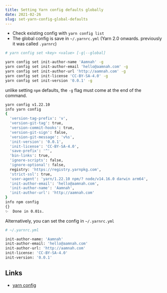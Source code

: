 ```yaml
---
title: Setting Yarn config defaults globally
date: 2021-02-26
slug: set-yarn-config-global-defaults
---
```


- Check existing config with `yarn config list`
- The global config is save in `~/.yarnrc.yml` (Yarn 2.0 onwards. previously it was called `.yarnrc`)

```bash
# yarn config set <key> <value> [-g|--global]

yarn config set init-author-name 'Aamnah' -g
yarn config set init-author-email 'hello@aamnah.com' -g
yarn config set init-author-url 'http://aamnah.com' -g
yarn config set init-license 'CC-BY-SA-4.0' -g
yarn config set init-version '0.0.1' -g
```

unlike setting `npm` defaults, the `-g` flag must come at the end of the command.

```bash
yarn config v1.22.10
info yarn config
{
  'version-tag-prefix': 'v',
  'version-git-tag': true,
  'version-commit-hooks': true,
  'version-git-sign': false,
  'version-git-message': 'v%s',
  'init-version': '0.0.1',
  'init-license': 'CC-BY-SA-4.0',
  'save-prefix': '^',
  'bin-links': true,
  'ignore-scripts': false,
  'ignore-optional': false,
  registry: 'https://registry.yarnpkg.com',
  'strict-ssl': true,
  'user-agent': 'yarn/1.22.10 npm/? node/v14.16.0 darwin arm64',
  'init-author-email': 'hello@aamnah.com',
  'init-author-name': 'Aamnah',
  'init-author-url': 'http://aamnah.com'
}
info npm config
{}
✨  Done in 0.01s.
```

Alternatively, you can set the config in `~/.yarnrc.yml`

```bash
# ~/.yarnrc.yml

init-author-name: 'Aamnah'
init-author-email: 'hello@aamnah.com'
init-author-url: 'http://aamnah.com'
init-license: 'CC-BY-SA-4.0'
init-version: '0.0.1'
```

## Links

- [yarn config](https://classic.yarnpkg.com/en/docs/cli/config/)
